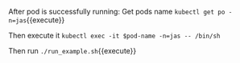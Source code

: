 After pod is successfully running:
 Get pods name
 `kubectl get po -n=jas`{{execute}}

 Then execute it
 `kubectl exec -it $pod-name -n=jas -- /bin/sh`

Then run
`./run_example.sh`{{execute}}
